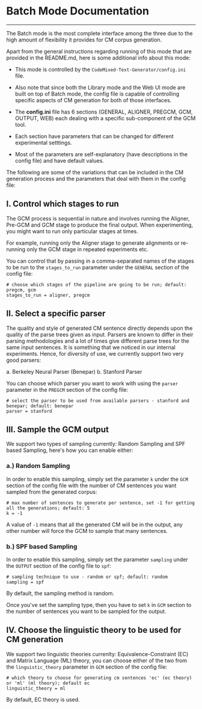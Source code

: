 # Batch Mode Documentation
---

The Batch mode is the most complete interface among the three due to the high amount of flexibility it provides for CM corpus generation. 

Apart from the general instructions regarding running of this mode that are provided in the README.md, here is some additional info about this mode:

- This mode is controlled by the `CodeMixed-Text-Generator/config.ini` file. 

- Also note that since both the Library mode and the Web UI mode are built on top of Batch mode, the config file is capable of controlling specific aspects of CM generation for both of those interfaces. 

- The **config.ini** file has 6 sections (GENERAL, ALIGNER, PREGCM, GCM, OUTPUT, WEB) each dealing with a specific sub-component of the GCM tool.

- Each section have parameters that can be changed for different experimental setttings.

- Most of the parameters are self-explanatory (have descriptions in the config file) and have default values.

The following are some of the variations that can be included in the CM generation process and the parameters that deal with them in the config file:

## I. Control which stages to run

The GCM process is sequential in nature and involves running the Aligner, Pre-GCM and GCM stage to produce the final output. When experimenting, you might want to run only particular stages at times. 

For example, running only the Aligner stage to generate alignments or re-running only the GCM stage in repeated experiments etc.

You can control that by passing in a comma-separated names of the stages to be run to the `stages_to_run` parameter under the `GENERAL` section of the config file:

```
# choose which stages of the pipeline are going to be run; default: pregcm, gcm
stages_to_run = aligner, pregcm
```

## II. Select a specific parser

The quality and style of generated CM sentence directly depends upon the quality of the parse trees given as input. Parsers are known to differ in their parsing methodologies and a lot of times give different parse trees for the same input sentences. It is something that we noticed in our internal experiments. Hence, for diversity of use, we currently support two very good parsers:

a. Berkeley Neural Parser (Benepar)
b. Stanford Parser

You can choose which parser you want to work with using the `parser` parameter in the `PREGCM` section of the config file:

```
# select the parser to be used from available parsers - stanford and benepar; default: benepar
parser = stanford
```

## III. Sample the GCM output

We support two types of sampling currently: Random Sampling and SPF based Sampling, here's how you can enable either:

### a.) Random Sampling

In order to enable this sampling, simply set the parameter `k` under the `GCM` section of the config file with the number of CM sentences you want sampled from the generated corpus:

```
# max number of sentences to generate per sentence, set -1 for getting all the generations; default: 5
k = -1
```

A value of `-1` means that all the generated CM will be in the output, any other number will force the GCM to sample that many sentences.

### b.) SPF based Sampling

In order to enable this sampling, simply set the parameter `sampling` under the `OUTPUT` section of the config file to `spf`:

```
# sampling technique to use - random or spf; default: random
sampling = spf
```

By default, the sampling method is random.

Once you've set the sampling type, then you have to set `k` in `GCM` section to the number of sentences you want to be sampled for the output.

## IV. Choose the linguistic theory to be used for CM generation

We support two linguistic theories currenlty: Equivalence-Constraint (EC) and Matrix Language (ML) theory, you can choose either of the two from the `linguistic_theory` parameter in `GCM` section of the config file:

```
# which theory to choose for generating cm sentences 'ec' (ec theory) or 'ml' (ml theory); default ec
linguistic_theory = ml
```

By default, EC theory is used.